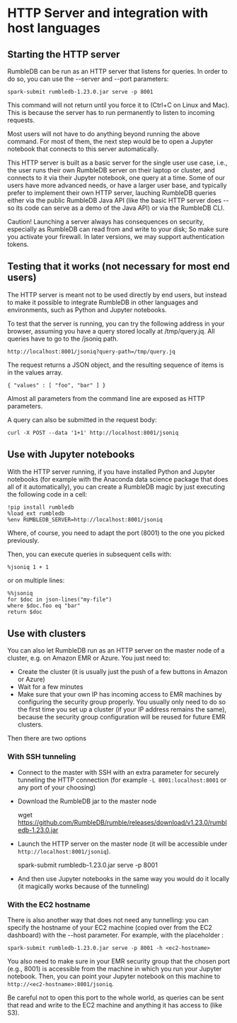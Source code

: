 # HTTP Server and integration with host languages

## Starting the HTTP server

RumbleDB can be run as an HTTP server that listens for queries. In order to do so, you can use the --server and --port parameters:

    spark-submit rumbledb-1.23.0.jar serve -p 8001
    
This command will not return until you force it to (Ctrl+C on Linux and Mac). This is because the server has to run permanently to listen to incoming requests.

Most users will not have to do anything beyond running the above command. For most of them, the next step would be to open a Jupyter notebook that connects to this server automatically.

This HTTP server is built as a basic server for the single user use case, i.e., the user runs their own RumbleDB server on their laptop or cluster, and connects to it via their Jupyter notebook, one query at a time. Some of our users have more advanced needs, or have a larger user base, and typically prefer to implement their own HTTP server, lauching RumbleDB queries either via the public RumbleDB Java API (like the basic HTTP server does -- so its code can serve as a demo of the Java API) or via the RumbleDB CLI.

Caution! Launching a server always has consequences on security, especially as RumbleDB can read from and write to your disk; So make sure you activate your firewall. In later versions, we may support authentication tokens.

## Testing that it works (not necessary for most end users)

The HTTP server is meant not to be used directly by end users, but instead to make it possible to integrate RumbleDB in other languages and environments, such as Python and Jupyter notebooks. 

To test that the server is running, you can try the following address in your browser, assuming you have a query stored locally at /tmp/query.jq. All queries have to go to the /jsoniq path.

    http://localhost:8001/jsoniq?query-path=/tmp/query.jq
    
The request returns a JSON object, and the resulting sequence of items is in the values array.

    { "values" : [ "foo", "bar" ] }

Almost all parameters from the command line are exposed as HTTP parameters.

A query can also be submitted in the request body:

    curl -X POST --data '1+1' http://localhost:8001/jsoniq
    
## Use with Jupyter notebooks

With the HTTP server running, if you have installed Python and Jupyter notebooks (for example with the Anaconda data science package that does all of it automatically), you can create a RumbleDB magic by just executing the following code in a cell:

    !pip install rumbledb
    %load_ext rumbledb
    %env RUMBLEDB_SERVER=http://localhost:8001/jsoniq

Where, of course, you need to adapt the port (8001) to the one you picked previously.

Then, you can execute queries in subsequent cells with:

    %jsoniq 1 + 1

or on multiple lines:

    %%jsoniq
    for $doc in json-lines("my-file")
    where $doc.foo eq "bar"
    return $doc

    
## Use with clusters

You can also let RumbleDB run as an HTTP server on the master node of a cluster, e.g. on Amazon EMR or Azure. You just need to:

- Create the cluster (it is usually just the push of a few buttons in Amazon or Azure)
- Wait for a few minutes
- Make sure that your own IP has incoming access to EMR machines by configuring the security group properly. You usually only need to do so the first time you set up a cluster (if your IP address remains the same), because the security group configuration will be reused for future EMR clusters.

Then there are two options

### With SSH tunneling

- Connect to the master with SSH with an extra parameter for securely tunneling the HTTP connection (for example `-L 8001:localhost:8001` or any port of your choosing)
- Download the RumbleDB jar to the master node

    wget https://github.com/RumbleDB/rumble/releases/download/v1.23.0/rumbledb-1.23.0.jar
    
- Launch the HTTP server on the master node (it will be accessible under `http://localhost:8001/jsoniq`).

    spark-submit rumbledb-1.23.0.jar serve -p 8001

- And then use Jupyter notebooks in the same way you would do it locally (it magically works because of the tunneling)

### With the EC2 hostname

There is also another way that does not need any tunnelling: you can specify the hostname of your EC2 machine (copied over from the EC2 dashboard) with the --host parameter. For example, with the placeholder <ec2-hostname>:

    spark-submit rumbledb-1.23.0.jar serve -p 8001 -h <ec2-hostname>

You also need to make sure in your EMR security group that the chosen port (e.g., 8001) is accessible from the machine in which you run your Jupyter notebook. Then, you can point your Jupyter notebook on this machine to `http://<ec2-hostname>:8001/jsoniq`.

Be careful not to open this port to the whole world, as queries can be sent that read and write to the EC2 machine and anything it has access to (like S3).
